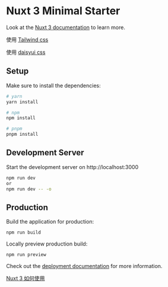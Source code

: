 # Nuxt 3 Minimal Starter

Look at the [Nuxt 3 documentation](https://nuxt.com/docs/getting-started/introduction) to learn more.

使用 [Tailwind css](https://tailwindcss.com)

使用 [daisyui css](https://daisyui.com)

## Setup

Make sure to install the dependencies:

```bash
# yarn
yarn install

# npm
npm install

# pnpm
pnpm install
```

## Development Server

Start the development server on http://localhost:3000

```bash
npm run dev
or
npm run dev -- -o
```

## Production

Build the application for production:

```bash
npm run build
```

Locally preview production build:

```bash
npm run preview
```

Check out the [deployment documentation](https://nuxt.com/docs/getting-started/deployment) for more information.

[Nuxt 3 如何使用](https://ithelp.ithome.com.tw/articles/10294705)
